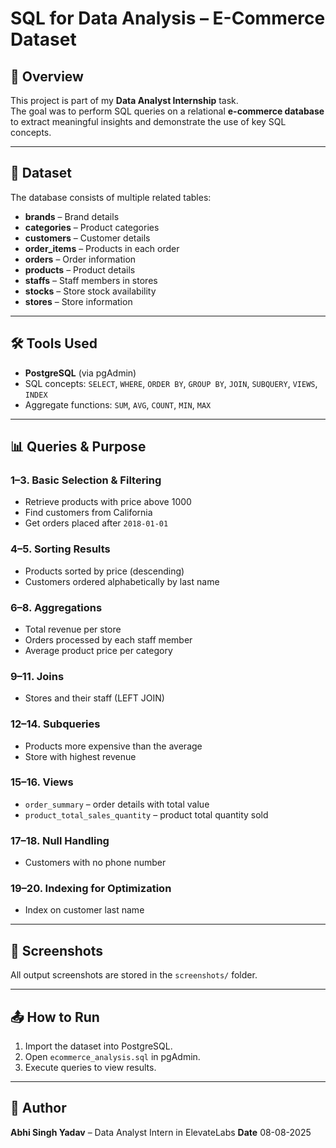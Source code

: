 # SQL for Data Analysis – E-Commerce Dataset

## 📌 Overview
This project is part of my **Data Analyst Internship** task.  
The goal was to perform SQL queries on a relational **e-commerce database** to extract meaningful insights and demonstrate the use of key SQL concepts.

---

## 📂 Dataset
The database consists of multiple related tables:
- **brands** – Brand details
- **categories** – Product categories
- **customers** – Customer details
- **order_items** – Products in each order
- **orders** – Order information
- **products** – Product details
- **staffs** – Staff members in stores
- **stocks** – Store stock availability
- **stores** – Store information

---

## 🛠 Tools Used
- **PostgreSQL** (via pgAdmin)
- SQL concepts: `SELECT`, `WHERE`, `ORDER BY`, `GROUP BY`, `JOIN`, `SUBQUERY`, `VIEWS`, `INDEX`
- Aggregate functions: `SUM`, `AVG`, `COUNT`, `MIN`, `MAX`

---

## 📊 Queries & Purpose

### **1–3. Basic Selection & Filtering**
- Retrieve products with price above 1000
- Find customers from California
- Get orders placed after `2018-01-01`

### **4–5. Sorting Results**
- Products sorted by price (descending)
- Customers ordered alphabetically by last name

### **6–8. Aggregations**
- Total revenue per store
- Orders processed by each staff member
- Average product price per category

### **9–11. Joins**
- Stores and their staff (LEFT JOIN)

### **12–14. Subqueries**
- Products more expensive than the average
- Store with highest revenue

### **15–16. Views**
- `order_summary` – order details with total value
- `product_total_sales_quantity` – product total quantity sold

### **17–18. Null Handling**
- Customers with no phone number

### **19–20. Indexing for Optimization**
- Index on customer last name

---

## 📸 Screenshots
All output screenshots are stored in the `screenshots/` folder.

---

## 📤 How to Run
1. Import the dataset into PostgreSQL.
2. Open `ecommerce_analysis.sql` in pgAdmin.
3. Execute queries to view results.

---
## 📅 Author
**Abhi Singh Yadav** – Data Analyst Intern in ElevateLabs
**Date** 08-08-2025
